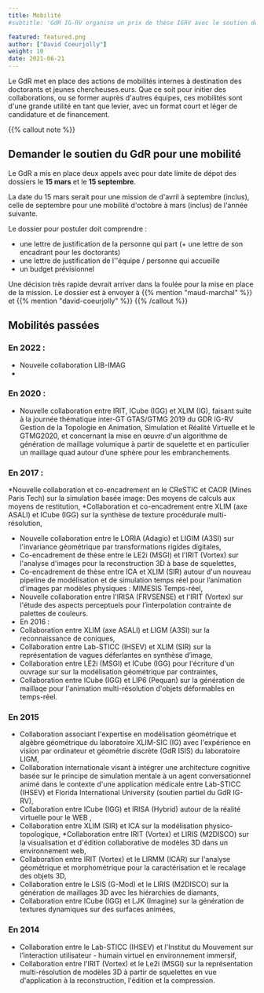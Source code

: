 ```yaml
---
title: Mobilité
#subtitle: 'GdR IG-RV organise un prix de thèse IGRV avec le soutien des associations AFIG, AFRV et EGFR. L’objectif de ce prix de thèse est de récompenser chaque année une excellente thèse issue de la communauté du GdR IG-RV.'

featured: featured.png
author: ["David Coeurjolly"]
weight: 10
date: 2021-06-21
---
```


Le GdR met en place des actions de mobilités internes à destination des doctorants et
jeunes chercheuses.eurs. Que ce soit pour initier des
collaborations, ou se former auprès d'autres équipes, ces mobilités
sont d'une grande utilité en tant que levier, avec un format court et
léger de candidature et de financement.

{{% callout note %}}
## Demander le soutien du GdR pour une mobilité

Le GdR a mis en place deux appels avec pour date limite de dépot des dossiers le **15 mars** et le **15 septembre**.

La date du 15 mars serait pour une mission de d'avril à septembre (inclus), celle de septembre pour une mobilité d'octobre à mars (inclus) de l'année suivante.

Le dossier pour postuler doit comprendre :
  - une lettre de justification de la personne qui part (+ une lettre de son encadrant pour les doctorants)
  - une lettre de justification de l''équipe / personne qui accueille
  - un budget prévisionnel

Une décision très rapide devrait arriver dans la foulée pour la mise en place de la mission. Le dossier est à envoyer à {{% mention "maud-marchal" %}} et {{% mention "david-coeurjolly" %}}
{{% /callout  %}}

## Mobilités passées

### En 2022 :

  * Nouvelle collaboration  LIB-IMAG
  *

### En 2020 :
  * Nouvelle collaboration entre IRIT, ICube (IGG) et XLIM (IG), faisant suite à la journée thématique inter-GT GTAS/GTMG 2019 du GDR IG-RV Gestion de la Topologie en Animation, Simulation et Réalité Virtuelle et le GTMG2020, et concernant la mise en œuvre d'un algorithme de génération de maillage volumique à partir de squelette et en particulier un maillage quad autour d’une sphère pour les embranchements.

### En 2017 :
  *Nouvelle collaboration et co-encadrement en le CReSTIC et CAOR (Mines Paris Tech) sur la simulation basée image: Des moyens de calculs aux moyens de restitution,
  *Collaboration et co-encadrement entre XLIM (axe ASALI) et ICube (IGG) sur la synthèse de texture procédurale multi-résolution,
  * Nouvelle collaboration entre le LORIA (Adagio) et LIGIM (A3SI) sur l'invariance géométrique par transformations rigides digitales,
  * Co-encadrement de thèse entre le LE2i (MSGI) et l'IRIT (Vortex) sur l'analyse d'images pour la reconstruction 3D à base de squelettes,
  * Co-encadrement de thèse entre ICA et XLIM (SIR) autour d'un nouveau pipeline de modélisation et de simulation temps réel pour l’animation d’images par modèles physiques : MIMESIS Temps-réel,
  * Nouvelle collaboration entre l'IRISA (FRVSENSE) et l'IRIT (Vortex) sur l'étude des aspects perceptuels pour l’interpolation contrainte de palettes de couleurs.
* En 2016 :
 * Collaboration entre XLIM (axe ASALI) et LIGM (A3SI) sur la reconnaissance de coniques,
 * Collaboration entre Lab-STICC (IHSEV) et XLIM (SIR) sur la représentation de vagues déferlantes en synthèse d’image,
 * Collaboration entre LE2i (MSGI) et ICube (IGG) pour l'écriture d'un ouvrage sur sur la modélisation géométrique par contraintes,
 * Collaboration entre ICube (IGG) et LIP6 (Pequan) sur la génération de maillaqe pour l'animation multi-résolution d'objets déformables en temps-réel.

### En 2015

* Collaboration associant l'expertise en modélisation géométrique et algèbre géométrique du laboratoire XLIM-SIC (IG) avec l'expérience en vision par ordinateur et géométrie discrète (GdR ISIS) du laboratoire LIGM,
* Collaboration internationale visant à intégrer une architecture cognitive basée sur le principe de simulation mentale à un agent conversationnel animé dans le contexte d'une application médicale entre Lab-STICC (IHSEV) et Florida International University (soutien partiel du GdR IG-RV),
* Collaboration entre ICube (IGG) et IRISA (Hybrid) autour de la réalité virtuelle pour le WEB ,
* Collaboration entre XLIM (SIR) et ICA sur la modélisation physico-topologique,
 *Collaboration entre IRIT (Vortex) et LIRIS (M2DISCO) sur la visualisation et d'édition collaborative de modèles 3D dans un environnement web,
* Collaboration entre IRIT (Vortex) et le LIRMM (ICAR) sur l'analyse géométrique et morphométrique pour la caractérisation et le recalage des objets 3D,
* Collaboration entre le LSIS (G-Mod) et le LIRIS (M2DISCO) sur la génération de maillages 3D avec les hiérarchies de diamants,
* Collaboration entre ICube (IGG) et LJK (Imagine) sur la génération de textures dynamiques sur des surfaces animées,

### En 2014
* Collaboration entre le Lab-STICC (IHSEV) et l'Institut du Mouvement sur l’interaction utilisateur - humain virtuel en environnement immersif,
* Collaboration entre l'IRIT (Vortex) et le Le2i (MSGI) sur la représentation multi-résolution de modèles 3D à partir de squelettes en vue d'application à la reconstruction, l'édition et la compression.
